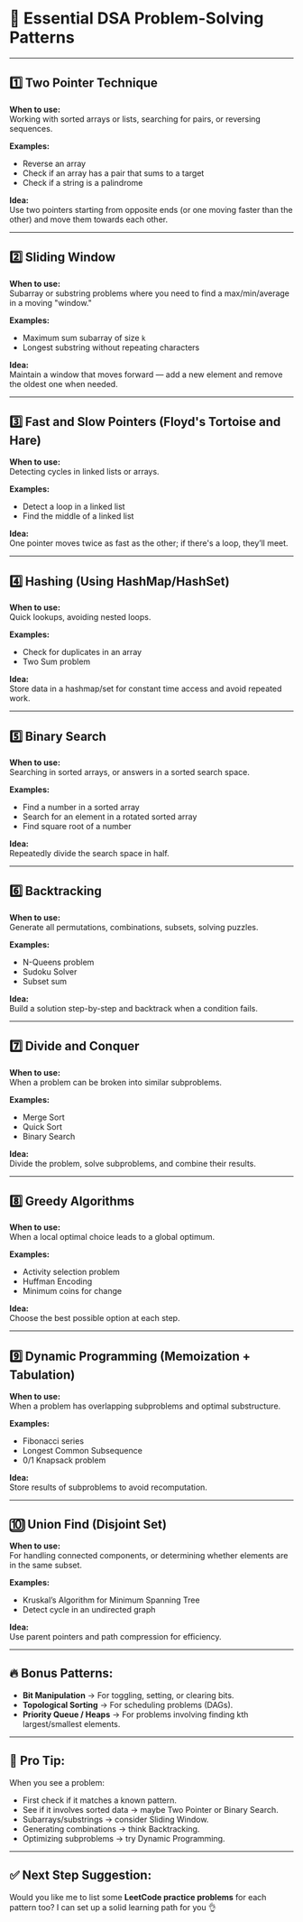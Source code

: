 # 📖 Essential DSA Problem-Solving Patterns

---

## 1️⃣ Two Pointer Technique  
**When to use:**  
Working with sorted arrays or lists, searching for pairs, or reversing sequences.

**Examples:**  
- Reverse an array  
- Check if an array has a pair that sums to a target  
- Check if a string is a palindrome  

**Idea:**  
Use two pointers starting from opposite ends (or one moving faster than the other) and move them towards each other.

---

## 2️⃣ Sliding Window  
**When to use:**  
Subarray or substring problems where you need to find a max/min/average in a moving "window."

**Examples:**  
- Maximum sum subarray of size `k`  
- Longest substring without repeating characters  

**Idea:**  
Maintain a window that moves forward — add a new element and remove the oldest one when needed.

---

## 3️⃣ Fast and Slow Pointers (Floyd's Tortoise and Hare)  
**When to use:**  
Detecting cycles in linked lists or arrays.

**Examples:**  
- Detect a loop in a linked list  
- Find the middle of a linked list  

**Idea:**  
One pointer moves twice as fast as the other; if there's a loop, they’ll meet.

---

## 4️⃣ Hashing (Using HashMap/HashSet)  
**When to use:**  
Quick lookups, avoiding nested loops.

**Examples:**  
- Check for duplicates in an array  
- Two Sum problem  

**Idea:**  
Store data in a hashmap/set for constant time access and avoid repeated work.

---

## 5️⃣ Binary Search  
**When to use:**  
Searching in sorted arrays, or answers in a sorted search space.

**Examples:**  
- Find a number in a sorted array  
- Search for an element in a rotated sorted array  
- Find square root of a number  

**Idea:**  
Repeatedly divide the search space in half.

---

## 6️⃣ Backtracking  
**When to use:**  
Generate all permutations, combinations, subsets, solving puzzles.

**Examples:**  
- N-Queens problem  
- Sudoku Solver  
- Subset sum  

**Idea:**  
Build a solution step-by-step and backtrack when a condition fails.

---

## 7️⃣ Divide and Conquer  
**When to use:**  
When a problem can be broken into similar subproblems.

**Examples:**  
- Merge Sort  
- Quick Sort  
- Binary Search  

**Idea:**  
Divide the problem, solve subproblems, and combine their results.

---

## 8️⃣ Greedy Algorithms  
**When to use:**  
When a local optimal choice leads to a global optimum.

**Examples:**  
- Activity selection problem  
- Huffman Encoding  
- Minimum coins for change  

**Idea:**  
Choose the best possible option at each step.

---

## 9️⃣ Dynamic Programming (Memoization + Tabulation)  
**When to use:**  
When a problem has overlapping subproblems and optimal substructure.

**Examples:**  
- Fibonacci series  
- Longest Common Subsequence  
- 0/1 Knapsack problem  

**Idea:**  
Store results of subproblems to avoid recomputation.

---

## 🔟 Union Find (Disjoint Set)  
**When to use:**  
For handling connected components, or determining whether elements are in the same subset.

**Examples:**  
- Kruskal’s Algorithm for Minimum Spanning Tree  
- Detect cycle in an undirected graph  

**Idea:**  
Use parent pointers and path compression for efficiency.

---

## 🔥 Bonus Patterns:
- **Bit Manipulation** → For toggling, setting, or clearing bits.  
- **Topological Sorting** → For scheduling problems (DAGs).  
- **Priority Queue / Heaps** → For problems involving finding kth largest/smallest elements.

---

## 📌 Pro Tip:
When you see a problem:
- First check if it matches a known pattern.
- See if it involves sorted data → maybe Two Pointer or Binary Search.
- Subarrays/substrings → consider Sliding Window.
- Generating combinations → think Backtracking.
- Optimizing subproblems → try Dynamic Programming.

---

## ✅ Next Step Suggestion:
Would you like me to list some **LeetCode practice problems** for each pattern too? I can set up a solid learning path for you 👌
